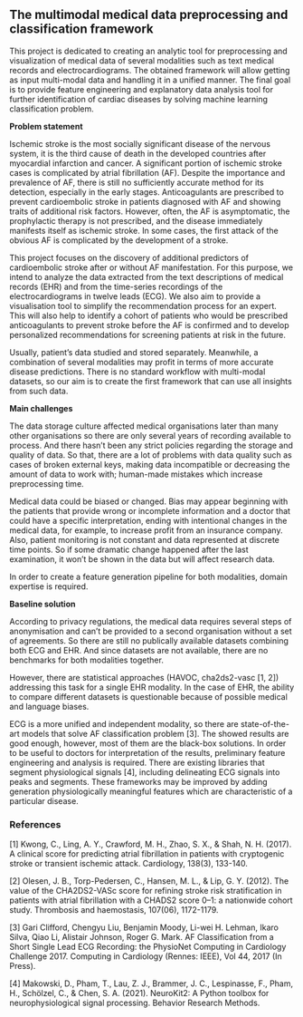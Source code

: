 ## The multimodal medical data preprocessing and classification framework

  
This project is dedicated to creating an analytic tool for preprocessing and visualization of medical data of several modalities such as text medical records and electrocardiograms. The obtained framework will allow getting as input multi-modal data and handling it in a unified manner. The final goal is to provide feature engineering and explanatory data analysis tool for further identification of cardiac diseases by solving machine learning classification problem. 

**Problem statement**

Ischemic stroke is the most socially significant disease of the nervous system, it is the third cause of death in the developed countries after myocardial infarction and cancer. A significant portion of ischemic stroke cases is complicated by atrial fibrillation (AF). Despite the importance and prevalence of AF, there is still no sufficiently accurate method for its detection, especially in the early stages. Anticoagulants are prescribed to prevent cardioembolic stroke in patients diagnosed with AF and showing traits of additional risk factors. However, often, the AF is asymptomatic, the prophylactic therapy is not prescribed, and the disease immediately manifests itself as ischemic stroke. In some cases, the first attack of the obvious AF is complicated by the development of a stroke. 

This project focuses on the discovery of additional predictors of cardioembolic stroke after or without AF manifestation. For this purpose, we intend to analyze the data extracted from the text descriptions of medical records (EHR) and from the time-series recordings of the electrocardiograms in twelve leads (ECG). We also aim to provide a visualisation tool to simplify the recommendation process for an expert. This will also help to identify a cohort of patients who would be prescribed anticoagulants to prevent stroke before the AF is confirmed and to develop personalized recommendations for screening patients at risk in the future. 

Usually, patient’s data studied and stored separately. Meanwhile, a combination of several modalities may profit in terms of more accurate disease predictions. There is no standard workflow with multi-modal datasets, so our aim is to create the first framework that can use all insights from such data.   

**Main challenges**

The data storage culture affected medical organisations later than many other organisations so there are only several years of recording available to process. And there hasn’t been any strict policies regarding the storage and quality of data. So that, there are a lot of problems with data quality such as cases of broken external keys, making data incompatible or decreasing the amount of data to work with; human-made mistakes which increase preprocessing time. 

Medical data could be biased or changed. Bias may appear beginning with the patients that provide wrong or incomplete information and a doctor that could have a specific interpretation, ending with intentional changes in the medical data, for example, to increase profit from an insurance company. Also, patient monitoring is not constant and data represented at discrete time points. So if some dramatic change happened after the last examination, it won’t be shown in the data but will affect research data.

In order to create a feature generation pipeline for both modalities, domain expertise is required. 

**Baseline solution**

According to privacy regulations, the medical data requires several steps of anonymisation and can’t be provided to a second organisation without a set of agreements. So there are still no publically available datasets combining both ECG and EHR. And since datasets are not available, there are no benchmarks for both modalities together. 

However, there are statistical approaches (HAVOC, cha2ds2-vasc \[1, 2\]) addressing this task for a single EHR modality. In the case of EHR, the ability to compare different datasets is questionable because of possible medical and language biases. 

ECG is a more unified and independent modality, so there are state-of-the-art models that solve AF classification problem \[3\]. The showed results are good enough, however, most of them are the black-box solutions. In order to be useful to doctors for interpretation of the results, preliminary feature engineering and analysis is required. There are existing libraries that segment physiological signals \[4\], including delineating ECG signals into peaks and segments. These frameworks may be improved by adding generation physiologically meaningful features which are characteristic of a particular disease.


  
### References 
\[1\] Kwong, C., Ling, A. Y., Crawford, M. H., Zhao, S. X., & Shah, N. H. (2017). A clinical score for predicting atrial fibrillation in patients with cryptogenic stroke or transient ischemic attack. Cardiology, 138(3), 133-140.

\[2\] Olesen, J. B., Torp-Pedersen, C., Hansen, M. L., & Lip, G. Y. (2012). The value of the CHA2DS2-VASc score for refining stroke risk stratification in patients with atrial fibrillation with a CHADS2 score 0–1: a nationwide cohort study. Thrombosis and haemostasis, 107(06), 1172-1179.

\[3\] Gari Clifford, Chengyu Liu, Benjamin Moody, Li-wei H. Lehman, Ikaro Silva, Qiao Li, Alistair Johnson, Roger G. Mark. AF Classification from a Short Single Lead ECG Recording: the PhysioNet Computing in Cardiology Challenge 2017. Computing in Cardiology (Rennes: IEEE), Vol 44, 2017 (In Press).

\[4\] Makowski, D., Pham, T., Lau, Z. J., Brammer, J. C., Lespinasse, F., Pham, H., Schölzel, C., & Chen, S. A. (2021). NeuroKit2: A Python toolbox for neurophysiological signal processing. Behavior Research Methods.

